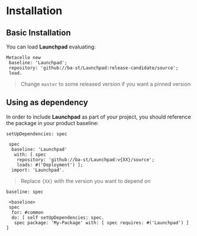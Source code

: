 # Installation

## Basic Installation

You can load **Launchpad** evaluating:

```smalltalk
Metacello new
 baseline: 'Launchpad';
 repository: 'github://ba-st/Launchpad:release-candidate/source';
 load.
```

> Change `master` to some released version if you want a pinned version

## Using as dependency

In order to include **Launchpad** as part of your project, you should reference the package in your product baseline:

```smalltalk
setUpDependencies: spec

 spec
  baseline: 'Launchpad'
   with: [ spec
    repository: 'github://ba-st/Launchpad:v{XX}/source';
    loads: #('Deployment') ];
  import: 'Launchpad'.
```

> Replace `{XX}` with the version you want to depend on

```smalltalk
baseline: spec

 <baseline>
 spec
  for: #common
  do: [ self setUpDependencies: spec.
   spec package: 'My-Package' with: [ spec requires: #('Launchpad') ] ]
```
